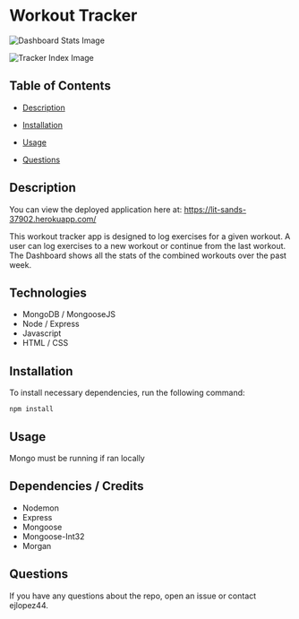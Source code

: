
# Workout Tracker

![Dashboard Stats Image]('https://github.com/ejlopez44/workout-tracker/blob/master/public/assets/images/trackerDashboard.png')

![Tracker Index Image]('https://github.com/ejlopez44/workout-tracker/blob/master/public/assets/images/trackerIndex.png')

## Table of Contents

* [Description](#description)

* [Installation](#installation)

* [Usage](#usage)

* [Questions](#questions)

## Description

You can view the deployed application here at: https://lit-sands-37902.herokuapp.com/

This workout tracker app is designed to log exercises for a given workout. A user can log exercises to a new workout or continue from the last workout. The Dashboard shows all the stats of the combined workouts over the past week.

## Technologies

* MongoDB / MongooseJS
* Node / Express
* Javascript
* HTML / CSS

## Installation

To install necessary dependencies, run the following command:
```
npm install
```

## Usage

Mongo must be running if ran locally

## Dependencies / Credits

* Nodemon
* Express
* Mongoose
* Mongoose-Int32
* Morgan

## Questions

If you have any questions about the repo, open an issue or contact ejlopez44.

